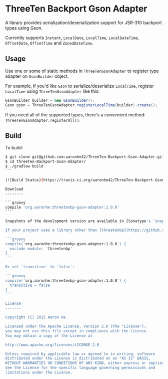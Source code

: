 ThreeTen Backport Gson Adapter
==============================

A library provides serialization/deserialization support for JSR-310 backport types using Gson. 

Currently supports `Instant`, `LocalDate`, `LocalTime`, `LocalDateTime`, `OffsetDate`, `OffsetTime` and `ZonedDateTime`.

Usage
-----

Use one or some of static methods in `ThreeTenGsonAdapter` to register type adapter on `GsonBuilder` object.

For example, if you'd like `Gson` to serialize/deserialize `LocalTime`, register `LocalTime` using `ThreeTenGsonAdapter` like this:

````java
GsonBuilder builder = new GsonBuilder();
Gson gson = ThreeTenGsonAdapter.registerLocalTime(builder).create();
````

If you need all of the supported types, there's a convenient method: `ThreeTenGsonAdapter.registerAll()`.

Build
-----

To build:

````bash
$ git clone git@github.com:aaronhe42/ThreeTen-Backport-Gson-Adapter.git
$ cd ThreeTen-Backport-Gson-Adapter/
$ ./gradlew build
```

[![Build Status](https://travis-ci.org/aaronhe42/ThreeTen-Backport-Gson-Adapter.svg?branch=master)](https://travis-ci.org/aaronhe42/ThreeTen-Backport-Gson-Adapter)

Download
--------

```groovy
compile 'org.aaronhe:threetenbp-gson-adapter:1.0.0'
```

Snapshots of the development version are available in [Sonatype's `snapshots` repository](https://oss.sonatype.org/content/repositories/snapshots/).

If your project uses a library other than [threetenbp](https://github.com/ThreeTen/threetenbp) which actually provides the ThreeTen Backport, like [ThreeTenABP](https://github.com/JakeWharton/ThreeTenABP), you need to exclude threetenbp library from the dependency. Otherwise `UNEXPECTED TOP-LEVEL EXCEPTION: com.android.dex.DexException: Multiple dex files define Lorg/threeten/bp/Clock` will be thrown.

```groovy
compile('org.aaronhe:threetenbp-gson-adapter:1.0.0') {
  exclude module: 'threetenbp'
}
```

Or set `transitive` to `false`:

```groovy
compile('org.aaronhe:threetenbp-gson-adapter:1.0.0') {
  transitive = false
}
```

License
-------

Copyright (C) 2015 Aaron He

Licensed under the Apache License, Version 2.0 (the "License");
you may not use this file except in compliance with the License.
You may obtain a copy of the License at

http://www.apache.org/licenses/LICENSE-2.0

Unless required by applicable law or agreed to in writing, software
distributed under the License is distributed on an "AS IS" BASIS,
WITHOUT WARRANTIES OR CONDITIONS OF ANY KIND, either express or implied.
See the License for the specific language governing permissions and
limitations under the License.
